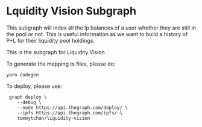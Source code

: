 # Lquidity Vision Subgraph

This subgraph will index all the lp balances of a user whether they are still in the pool or not. This is useful information as we want to build a history of P+L for their liquidity pool holdings. 

This is the subgraph for Liquidity.Vision

To generate the mapping ts files, please do:
```
yarn codegen
```
To deploy, please use:
```
 graph deploy \
    --debug \
    --node https://api.thegraph.com/deploy/ \
    --ipfs https://api.thegraph.com/ipfs/ \
    tommytchan/liquidity-vision
```
